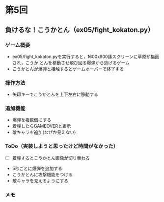 # 第5回
## 負けるな！こうかとん（ex05/fight_kokaton.py）
### ゲーム概要
- ex05/fight_kokaton.pyを実行すると，1600x900䛾スクリーンに草原が描画され，こうか
とんを移動させ飛び回る爆弾から逃げるゲーム
- こうかとんが爆弾と接触するとゲームオーバーで終了する
### 操作方法
- 矢印キーでこうかとんを上下左右に移動する
### 追加機能
- 爆弾を複数個にする
- 着弾したらGAMEOVERと表示
- 敵キャラを追加(なぜか見えない)
### ToDo（実装しようと思ったけど時間がなかった）
- [ ] 着弾するとこうかとん画像が切り替わる
- 5秒ごとに爆弾を追加する
- こうかとんに攻撃機能をつける
- 敵キャラを見えるようにする
### メモ